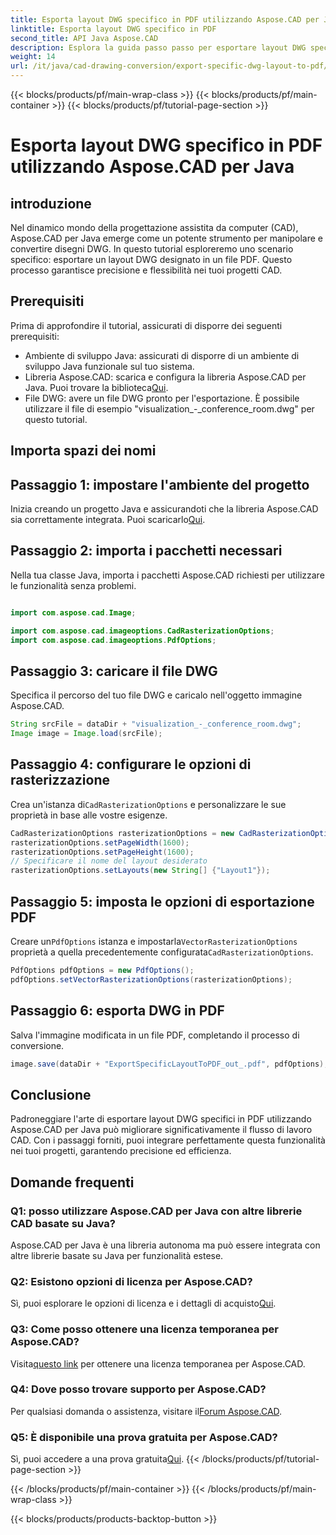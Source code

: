 ```yaml
---
title: Esporta layout DWG specifico in PDF utilizzando Aspose.CAD per Java
linktitle: Esporta layout DWG specifico in PDF
second_title: API Java Aspose.CAD
description: Esplora la guida passo passo per esportare layout DWG specifici in PDF utilizzando Aspose.CAD per Java. Ottimizza il tuo flusso di lavoro CAD senza sforzo.
weight: 14
url: /it/java/cad-drawing-conversion/export-specific-dwg-layout-to-pdf/
---
```


{{< blocks/products/pf/main-wrap-class >}}
{{< blocks/products/pf/main-container >}}
{{< blocks/products/pf/tutorial-page-section >}}

# Esporta layout DWG specifico in PDF utilizzando Aspose.CAD per Java

## introduzione

Nel dinamico mondo della progettazione assistita da computer (CAD), Aspose.CAD per Java emerge come un potente strumento per manipolare e convertire disegni DWG. In questo tutorial esploreremo uno scenario specifico: esportare un layout DWG designato in un file PDF. Questo processo garantisce precisione e flessibilità nei tuoi progetti CAD.

## Prerequisiti

Prima di approfondire il tutorial, assicurati di disporre dei seguenti prerequisiti:

- Ambiente di sviluppo Java: assicurati di disporre di un ambiente di sviluppo Java funzionale sul tuo sistema.
-  Libreria Aspose.CAD: scarica e configura la libreria Aspose.CAD per Java. Puoi trovare la biblioteca[Qui](https://releases.aspose.com/cad/java/).
- File DWG: avere un file DWG pronto per l'esportazione. È possibile utilizzare il file di esempio "visualization_-_conference_room.dwg" per questo tutorial.

## Importa spazi dei nomi

## Passaggio 1: impostare l'ambiente del progetto

Inizia creando un progetto Java e assicurandoti che la libreria Aspose.CAD sia correttamente integrata. Puoi scaricarlo[Qui](https://releases.aspose.com/cad/java/).

## Passaggio 2: importa i pacchetti necessari

Nella tua classe Java, importa i pacchetti Aspose.CAD richiesti per utilizzare le funzionalità senza problemi.

```java

import com.aspose.cad.Image;

import com.aspose.cad.imageoptions.CadRasterizationOptions;
import com.aspose.cad.imageoptions.PdfOptions;
```

## Passaggio 3: caricare il file DWG

Specifica il percorso del tuo file DWG e caricalo nell'oggetto immagine Aspose.CAD.

```java
String srcFile = dataDir + "visualization_-_conference_room.dwg";
Image image = Image.load(srcFile);
```

## Passaggio 4: configurare le opzioni di rasterizzazione

 Crea un'istanza di`CadRasterizationOptions` e personalizzare le sue proprietà in base alle vostre esigenze.

```java
CadRasterizationOptions rasterizationOptions = new CadRasterizationOptions();
rasterizationOptions.setPageWidth(1600);
rasterizationOptions.setPageHeight(1600);
// Specificare il nome del layout desiderato
rasterizationOptions.setLayouts(new String[] {"Layout1"});
```

## Passaggio 5: imposta le opzioni di esportazione PDF

 Creare un`PdfOptions` istanza e impostarla`VectorRasterizationOptions` proprietà a quella precedentemente configurata`CadRasterizationOptions`.

```java
PdfOptions pdfOptions = new PdfOptions();
pdfOptions.setVectorRasterizationOptions(rasterizationOptions);
```

## Passaggio 6: esporta DWG in PDF

Salva l'immagine modificata in un file PDF, completando il processo di conversione.

```java
image.save(dataDir + "ExportSpecificLayoutToPDF_out_.pdf", pdfOptions);
```

## Conclusione

Padroneggiare l'arte di esportare layout DWG specifici in PDF utilizzando Aspose.CAD per Java può migliorare significativamente il flusso di lavoro CAD. Con i passaggi forniti, puoi integrare perfettamente questa funzionalità nei tuoi progetti, garantendo precisione ed efficienza.

## Domande frequenti

### Q1: posso utilizzare Aspose.CAD per Java con altre librerie CAD basate su Java?

Aspose.CAD per Java è una libreria autonoma ma può essere integrata con altre librerie basate su Java per funzionalità estese.

### Q2: Esistono opzioni di licenza per Aspose.CAD?

 Sì, puoi esplorare le opzioni di licenza e i dettagli di acquisto[Qui](https://purchase.aspose.com/buy).

### Q3: Come posso ottenere una licenza temporanea per Aspose.CAD?

 Visita[questo link](https://purchase.aspose.com/temporary-license/) per ottenere una licenza temporanea per Aspose.CAD.

### Q4: Dove posso trovare supporto per Aspose.CAD?

 Per qualsiasi domanda o assistenza, visitare il[Forum Aspose.CAD](https://forum.aspose.com/c/cad/19).

### Q5: È disponibile una prova gratuita per Aspose.CAD?

 Sì, puoi accedere a una prova gratuita[Qui](https://releases.aspose.com/).
{{< /blocks/products/pf/tutorial-page-section >}}

{{< /blocks/products/pf/main-container >}}
{{< /blocks/products/pf/main-wrap-class >}}

{{< blocks/products/products-backtop-button >}}
